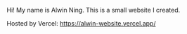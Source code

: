 Hi! My name is Alwin Ning. This is a small website I created. 

Hosted by Vercel: https://alwin-website.vercel.app/
